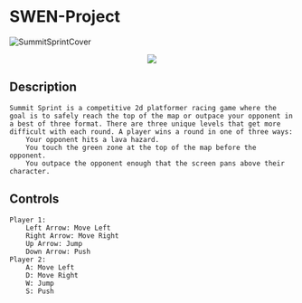 # SWEN-Project
![SummitSprintCover](https://github.com/CameronJ2/Summit-Sprint/assets/114731000/4fb3608c-c279-4b36-9462-fc7a6ad19618)
<div align="center">
          <img src = "https://github.com/CameronJ2/Summit-Sprint/assets/114731000/4fb3608c-c279-4b36-9462-fc7a6ad19618"/>
</div>

## Description 
	Summit Sprint is a competitive 2d platformer racing game where the goal is to safely reach the top of the map or outpace your opponent in a best of three format. There are three unique levels that get more difficult with each round. A player wins a round in one of three ways: 
        Your opponent hits a lava hazard.
        You touch the green zone at the top of the map before the opponent.
        You outpace the opponent enough that the screen pans above their character.

## Controls
    Player 1:
        Left Arrow: Move Left
        Right Arrow: Move Right
        Up Arrow: Jump
        Down Arrow: Push
    Player 2:
        A: Move Left
        D: Move Right
        W: Jump
        S: Push
